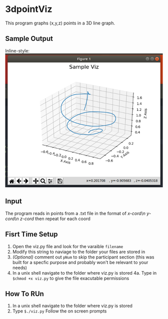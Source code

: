 # 3dpointViz
This program graphs (x,y,z) points in a 3D line graph.

## Sample Output
Inline-style: 
![alt text](https://github.com/JakeC007/3dpointViz/blob/master/Images/Sample_Output.png "Sample Output")


## Input
The program reads in points from a .txt file in the format of _x-cord\n y-cord\n z-cord_ then repeat for each coord

## Fisrt Time Setup
1. Open the viz.py file and look for the varaible `filename`
2. Modify this string to naviage to the folder your files are stored in
3. _(Optional)_ comment out `pNum` to skip the participant section (this was built for a specfic purpose and probably won't be relevant to your needs)
4. In a unix shell navigate to the folder where viz.py is stored
  4a. Type in `$chmod +x viz.py` to give the file exacutable permissions 

## How To RUn
1. In a unix shell navigate to the folder where viz.py is stored
2. Type `$./viz.py`
Follow the on screen prompts
